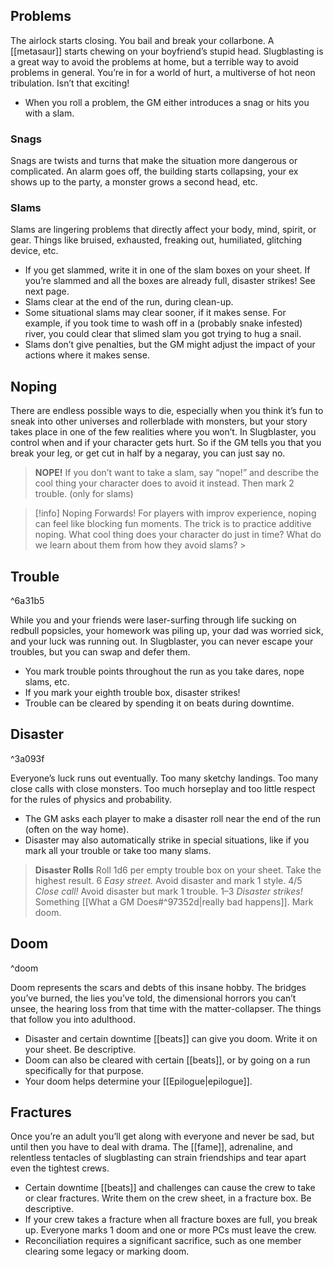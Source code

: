 ## Problems

The airlock starts closing. You bail and break your collarbone. A [[metasaur]] starts chewing on your boyfriend’s stupid head. Slugblasting is a great way to avoid the problems at home, but a terrible way to avoid problems in general. You’re in for a world of hurt, a multiverse of hot neon tribulation. Isn’t that exciting!
- When you roll a problem, the GM either introduces a snag or hits you with a slam.

### Snags

Snags are twists and turns that make the situation more dangerous or complicated. An alarm goes off, the building starts collapsing, your ex shows up to the party, a monster grows a second head, etc.

### Slams

Slams are lingering problems that directly affect your body, mind, spirit, or gear. Things like bruised, exhausted, freaking out, humiliated, glitching device, etc.
- If you get slammed, write it in one of the slam boxes on your sheet. If you’re slammed and all the boxes are already full, disaster strikes! See next page.
- Slams clear at the end of the run, during clean-up.
- Some situational slams may clear sooner, if it makes sense. For example, if you took time to wash off in a (probably snake infested) river, you could clear that slimed slam you got trying to hug a snail.
- Slams don’t give penalties, but the GM might adjust the impact of your actions where it makes sense.

## Noping

There are endless possible ways to die, especially when you think it’s fun to sneak into other universes and rollerblade with monsters, but your story takes place in one of the few realities where you won’t. In Slugblaster, you control when and if your character gets hurt. So if the GM tells you that you break your leg, or get cut in half by a negaray, you can just say no.

> **NOPE!**
> If you don’t want to take a slam, say “nope!” and describe the cool thing your character does to avoid it instead. Then mark 2 trouble. (only for slams)

> [!info] Noping Forwards!
For players with improv experience, noping can feel like blocking fun moments. The trick is to practice additive noping. What cool thing does your character do just in time? What do we learn about them from how they avoid slams? > 

## Trouble
^6a31b5

While you and your friends were laser-surfing through life sucking on redbull popsicles, your homework was piling up, your dad was worried sick, and your luck was running out. In Slugblaster, you can never escape your troubles, but you can swap and defer them.
- You mark trouble points throughout the run as you take dares, nope slams, etc.
- If you mark your eighth trouble box, disaster strikes!
- Trouble can be cleared by spending it on beats during downtime.

## Disaster
^3a093f

Everyone’s luck runs out eventually. Too many sketchy landings. Too many close calls with close monsters. Too much horseplay and too little respect for the rules of physics and probability.
- The GM asks each player to make a disaster roll near the end of the run (often on the way home).
- Disaster may also automatically strike in special situations, like if you mark all your trouble or take too many slams.

> **Disaster Rolls**
> Roll 1d6 per empty trouble box on your sheet. Take the highest result.
> 6 *Easy street.* Avoid disaster and mark 1 style.
> 4/5 *Close call!* Avoid disaster but mark 1 trouble.
> 1–3 *Disaster strikes!* Something [[What a GM Does#^97352d|really bad happens]]. Mark doom.

## Doom
^doom

Doom represents the scars and debts of this insane hobby. The bridges you’ve burned, the lies you’ve told, the dimensional horrors you can’t unsee, the hearing loss from that time with the matter-collapser. The things that follow you into adulthood.
- Disaster and certain downtime [[beats]] can give you doom. Write it on your sheet. Be descriptive.
- Doom can also be cleared with certain [[beats]], or by going on a run specifically for that purpose.
- Your doom helps determine your [[Epilogue|epilogue]].

## Fractures

Once you’re an adult you’ll get along with everyone and never be sad, but until then you have to deal with drama. The [[fame]], adrenaline, and relentless tentacles of slugblasting can strain friendships and tear apart even the tightest crews.
- Certain downtime [[beats]] and challenges can cause the crew to take or clear fractures. Write them on the crew sheet, in a fracture box. Be descriptive.
- If your crew takes a fracture when all fracture boxes are full, you break up. Everyone marks 1 doom and one or more PCs must leave the crew.
- Reconciliation requires a significant sacrifice, such as one member clearing some legacy or marking doom.